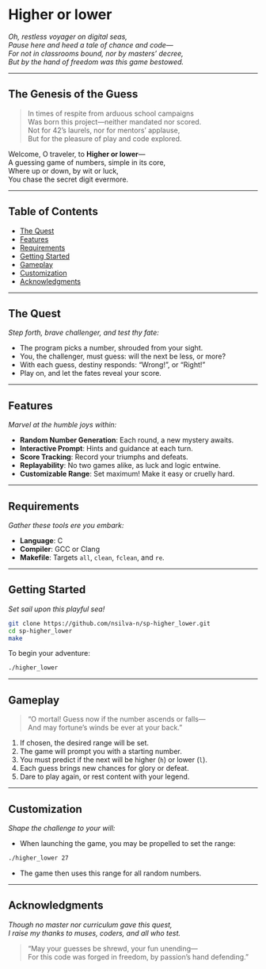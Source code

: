 # Higher or lower

*Oh, restless voyager on digital seas,  
Pause here and heed a tale of chance and code—  
For not in classrooms bound, nor by masters’ decree,  
But by the hand of freedom was this game bestowed.*

---

## The Genesis of the Guess

> In times of respite from arduous school campaigns  
> Was born this project—neither mandated nor scored.  
> Not for 42’s laurels, nor for mentors’ applause,  
> But for the pleasure of play and code explored.

Welcome, O traveler, to **Higher or lower**—  
A guessing game of numbers, simple in its core,  
Where up or down, by wit or luck,  
You chase the secret digit evermore.

---

## Table of Contents

- [The Quest](#the-quest)
- [Features](#features)
- [Requirements](#requirements)
- [Getting Started](#getting-started)
- [Gameplay](#gameplay)
- [Customization](#customization)
- [Acknowledgments](#acknowledgments)

---

## The Quest

*Step forth, brave challenger, and test thy fate:*

- The program picks a number, shrouded from your sight.
- You, the challenger, must guess: will the next be less, or more?
- With each guess, destiny responds: “Wrong!”, or “Right!”
- Play on, and let the fates reveal your score.

---

## Features

*Marvel at the humble joys within:*

- **Random Number Generation**: Each round, a new mystery awaits.
- **Interactive Prompt**: Hints and guidance at each turn.
- **Score Tracking**: Record your triumphs and defeats.
- **Replayability**: No two games alike, as luck and logic entwine.
- **Customizable Range**: Set maximum! Make it easy or cruelly hard.

---

## Requirements

*Gather these tools ere you embark:*

- **Language**: C
- **Compiler**: GCC or Clang
- **Makefile**: Targets `all`, `clean`, `fclean`, and `re`.

---

## Getting Started

*Set sail upon this playful sea!*

```bash
git clone https://github.com/nsilva-n/sp-higher_lower.git
cd sp-higher_lower
make
```

To begin your adventure:
```bash
./higher_lower
```

---

## Gameplay

> “O mortal! Guess now if the number ascends or falls—  
> And may fortune’s winds be ever at your back.”

1. If chosen, the desired range will be set.
2. The game will prompt you with a starting number.
3. You must predict if the next will be higher (`h`) or lower (`l`).
4. Each guess brings new chances for glory or defeat.
5. Dare to play again, or rest content with your legend.

---

## Customization

*Shape the challenge to your will:*

- When launching the game, you may be propelled to set the range:
```bash
./higher_lower 27
```
- The game then uses this range for all random numbers.

---

## Acknowledgments

*Though no master nor curriculum gave this quest,  
I raise my thanks to muses, coders, and all who test.*

> “May your guesses be shrewd, your fun unending—  
> For this code was forged in freedom, by passion’s hand defending.”
